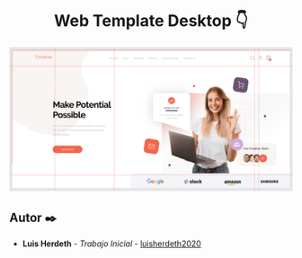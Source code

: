 <h1 align="center">Web Template Desktop 👇</h1>

<p align="center"><img src="template.jpg"/></p> 

## Autor ✒️

* **Luis Herdeth** - *Trabajo Inicial* - [luisherdeth2020](https://luisherdeth2020.github.io/PrimeraPr-cticaGrid/)
